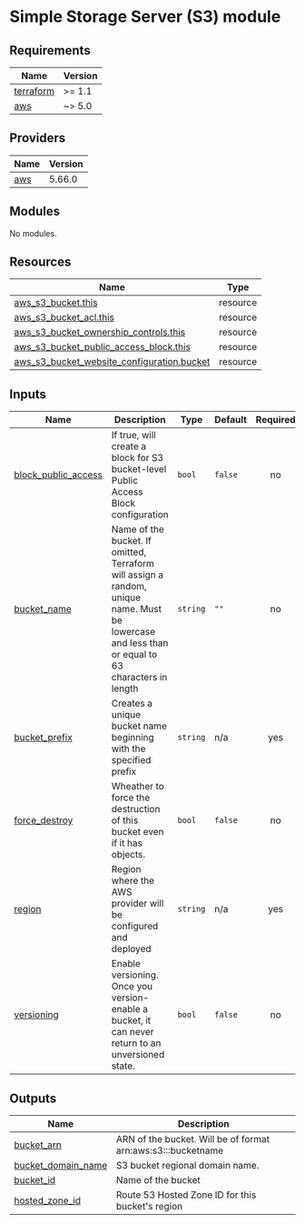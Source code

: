 # Simple Storage Server (S3) module

<!-- BEGIN_TF_DOCS -->
## Requirements

| Name | Version |
|------|---------|
| <a name="requirement_terraform"></a> [terraform](#requirement\_terraform) | >= 1.1 |
| <a name="requirement_aws"></a> [aws](#requirement\_aws) | ~> 5.0 |

## Providers

| Name | Version |
|------|---------|
| <a name="provider_aws"></a> [aws](#provider\_aws) | 5.66.0 |

## Modules

No modules.

## Resources

| Name | Type |
|------|------|
| [aws_s3_bucket.this](https://registry.terraform.io/providers/hashicorp/aws/latest/docs/resources/s3_bucket) | resource |
| [aws_s3_bucket_acl.this](https://registry.terraform.io/providers/hashicorp/aws/latest/docs/resources/s3_bucket_acl) | resource |
| [aws_s3_bucket_ownership_controls.this](https://registry.terraform.io/providers/hashicorp/aws/latest/docs/resources/s3_bucket_ownership_controls) | resource |
| [aws_s3_bucket_public_access_block.this](https://registry.terraform.io/providers/hashicorp/aws/latest/docs/resources/s3_bucket_public_access_block) | resource |
| [aws_s3_bucket_website_configuration.bucket](https://registry.terraform.io/providers/hashicorp/aws/latest/docs/resources/s3_bucket_website_configuration) | resource |

## Inputs

| Name | Description | Type | Default | Required |
|------|-------------|------|---------|:--------:|
| <a name="input_block_public_access"></a> [block\_public\_access](#input\_block\_public\_access) | If true, will create a block for S3 bucket-level Public Access Block configuration | `bool` | `false` | no |
| <a name="input_bucket_name"></a> [bucket\_name](#input\_bucket\_name) | Name of the bucket. If omitted, Terraform will assign a random, unique name. Must be lowercase and less than or equal to 63 characters in length | `string` | `""` | no |
| <a name="input_bucket_prefix"></a> [bucket\_prefix](#input\_bucket\_prefix) | Creates a unique bucket name beginning with the specified prefix | `string` | n/a | yes |
| <a name="input_force_destroy"></a> [force\_destroy](#input\_force\_destroy) | Wheather to force the destruction of this bucket even if it has objects. | `bool` | `false` | no |
| <a name="input_region"></a> [region](#input\_region) | Region where the AWS provider will be configured and deployed | `string` | n/a | yes |
| <a name="input_versioning"></a> [versioning](#input\_versioning) | Enable versioning. Once you version-enable a bucket, it can never return to an unversioned state. | `bool` | `false` | no |

## Outputs

| Name | Description |
|------|-------------|
| <a name="output_bucket_arn"></a> [bucket\_arn](#output\_bucket\_arn) | ARN of the bucket. Will be of format arn:aws:s3:::bucketname |
| <a name="output_bucket_domain_name"></a> [bucket\_domain\_name](#output\_bucket\_domain\_name) | S3 bucket regional domain name. |
| <a name="output_bucket_id"></a> [bucket\_id](#output\_bucket\_id) | Name of the bucket |
| <a name="output_hosted_zone_id"></a> [hosted\_zone\_id](#output\_hosted\_zone\_id) | Route 53 Hosted Zone ID for this bucket's region |
<!-- END_TF_DOCS -->